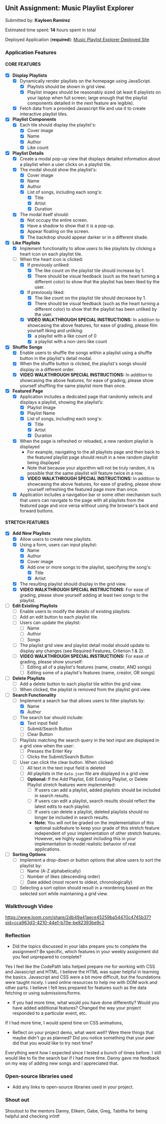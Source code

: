 ## Unit Assignment: Music Playlist Explorer

Submitted by: **Kayleen Ramirez**

Estimated time spent: **14** hours spent in total

Deployed Application (**required**): [Music Playlist Explorer Deployed Site](https://site-unit2-project1-music-playlist-ynxi.onrender.com/)

### Application Features

#### CORE FEATURES

- [X] **Display Playlists**
  - [X] Dynamically render playlists on the homepage using JavaScript.
    - [X] Playlists should be shown in grid view.
    - [X] Playlist images should be reasonably sized (at least 6 playlists on your laptop when full screen; large enough that the playlist components detailed in the next feature are legible).
  - [X] Fetch data from a provided Javascript file and use it to create interactive playlist tiles.

- [X] **Playlist Components**
  - [X] Each tile should display the playlist's:
    - [X] Cover image
    - [X] Name
    - [X] Author
    - [X] Like count

- [X] **Playlist Details**
  - [X] Create a modal pop-up view that displays detailed information about a playlist when a user clicks on a playlist tile.
  - [X] The modal should show the playlist's:
    - [X] Cover image
    - [X] Name
    - [X] Author
    - [X] List of songs, including each song's:
      - [X] Title
      - [X] Artist
      - [X] Duration
  - [X] The modal itself should:
    - [X] Not occupy the entire screen.
    - [X] Have a shadow to show that it is a pop-up.
    - [X] Appear floating on the screen.
    - [X] The backdrop should appear darker or in a different shade.

- [X] **Like Playlists**
  - [X] Implement functionality to allow users to like playlists by clicking a heart icon on each playlist tile.
  - [ ] When the heart icon is clicked:
    - [X] If previously unliked:
      - [X] The like count on the playlist tile should increase by 1.
      - [X] There should be visual feedback (such as the heart turning a different color) to show that the playlist has been liked by the user.
    - [X] If previously liked:
      - [X] The like count on the playlist tile should decrease by 1.
      - [X] There should be visual feedback (such as the heart turning a different color) to show that the playlist has been unliked by the user.
    - [X] **VIDEO WALKTHROUGH SPECIAL INSTRUCTIONS:** In addition to showcasing the above features, for ease of grading, please film yourself liking and unliking:
      - [X] a playlist with a like count of 0
      - [X] a playlist with a non-zero like count

- [X] **Shuffle Songs**
  - [X] Enable users to shuffle the songs within a playlist using a shuffle button in the playlist's detail modal.
  - [X] When the shuffle button is clicked, the playlist's songs should display in a different order.
  - [X] **VIDEO WALKTHROUGH SPECIAL INSTRUCTIONS:** In addition to showcasing the above features, for ease of grading, please show yourself shuffling the same playlist more than once. 
  
- [X] **Featured Page**
  - [X] Application includes a dedicated page that randomly selects and displays a playlist, showing the playlist’s:
    - [X] Playlist Image
    - [X] Playlist Name
    - [X] List of songs, including each song's:
      - [X] Title
      - [X] Artist
      - [X] Duration
  - [X] When the page is refreshed or reloaded, a new random playlist is displayed
    - For example, navigating to the all playlists page and then back to the featured playlist page should result in a new random playlist being displayed
    - Note that because your algorithm will not be truly random, it is possible that the same playlist will feature twice in a row. 
    - [X] **VIDEO WALKTHROUGH SPECIAL INSTRUCTIONS:** In addition to showcasing the above features, for ease of grading, please show yourself refreshing the featured page more than once. 
  - [X] Application includes a navigation bar or some other mechanism such that users can navigate to the page with all playlists from the featured page and vice versa without using the browser's back and forward buttons. 

#### STRETCH FEATURES

- [X] **Add New Playlists**
  - [X] Allow users to create new playlists.
  - [X] Using a form, users can input playlist:
    - [X] Name
    - [X] Author
    - [X] Cover image
    - [X] Add one or more songs to the playlist, specifying the song's:
      - [X] Title
      - [X] Artist
  - [X] The resulting playlist should display in the grid view.
  - [X] **VIDEO WALKTHROUGH SPECIAL INSTRUCTIONS:** For ease of grading, please show yourself adding at least two songs to the playlist. 

- [ ] **Edit Existing Playlists**
  - [ ] Enable users to modify the details of existing playlists.
  - [ ] Add an edit button to each playlist tile.
  - [ ] Users can update the playlist:
    - [ ] Name
    - [ ] Author
    - [ ] Songs
  - [ ] The playlist grid view and playlist detail modal should update to display any changes (see Required Features, Criterion 1 & 2).
  - [ ] **VIDEO WALKTHROUGH SPECIAL INSTRUCTIONS:** For ease of grading, please show yourself:
    - [ ] Editing all of a playlist's features (name, creator, AND songs)
    - [ ] Editing some of a playlist's features (name, creator, OR songs) 

- [ ] **Delete Playlists**
  - [ ] Add a delete button to each playlist tile within the grid view.
  - [ ] When clicked, the playlist is removed from the playlist grid view.

- [ ] **Search Functionality**
  - [ ] Implement a search bar that allows users to filter playlists by:
    - [X] Name 
    - [X] Author
  - [ ] The search bar should include:
    - [X] Text input field
    - [ ] Submit/Search Button
    - [ ] Clear Button
  - [ ] Playlists matching the search query in the text input are displayed in a grid view when the user:
    - [ ] Presses the Enter Key
    - [ ] Clicks the Submit/Search Button 
  - [ ] User can click the clear button. When clicked:
    - [ ] All text in the text input field is deleted
    - [ ] All playlists in the `data.json` file are displayed in a grid view
    - [ ] **Optional:** If the Add Playlist, Edit Existing Playlist, or Delete Playlist stretch features were implemented:
      - [ ] If users can add a playlist, added playlists should be included in search results.
      - [ ] If users can edit a playlist, search results should reflect the latest edits to each playlist.
      - [ ] If users can delete a playlist, deleted playlists should no longer be included in search results.
      - **Note:** You will not be graded on the implementation of this optional subfeature to keep your grade of this stretch feature independent of your implementation of other stretch features. However, we highly suggest including this in your implementation to model realistic behavior of real applications. 

- [ ] **Sorting Options**
  - [ ] Implement a drop-down or button options that allow users to sort the playlist by:
    - [ ] Name (A-Z alphabetically)
    - [ ] Number of likes (descending order)
    - [ ] Date added (most recent to oldest, chronologically)
  - [ ] Selecting a sort option should result in a reordering based on the selected sort while maintaining a grid view.

### Walkthrough Video

https://www.loom.com/share/2db49a41aece45259ba54470c4745b37?sid=cca963d3-4210-44e1-b70e-be82393be9c2

### Reflection

* Did the topics discussed in your labs prepare you to complete the assignment? Be specific, which features in your weekly assignment did you feel unprepared to complete?

Yes I feel like the CodePath labs helped prepare me for working with CSS and Javascript and HTML. I believe the HTML was super helpful in learning the basics. Javascript and CSS were a bit more difficult, but the foundations were taught nicely. I used online resources to help me with DOM work and other parts. I believe I felt less prepared for features such as the data fetching or using submissions/forms. 

* If you had more time, what would you have done differently? Would you have added additional features? Changed the way your project responded to a particular event, etc.
  
If I had more time, I would spend time on CSS animations, 

* Reflect on your project demo, what went well? Were there things that maybe didn't go as planned? Did you notice something that your peer did that you would like to try next time?

Everything went how I expected since I tested a bunch of times before. I still would like to fix the search bar if I had more time. Danny gave me feedback on my way of adding new songs and I appreciated that. 

### Open-source libraries used

- Add any links to open-source libraries used in your project.

### Shout out

Shoutout to the mentors Danny, Elikem, Gabe, Greg, Tabitha for being helpful and checking in!ntf
